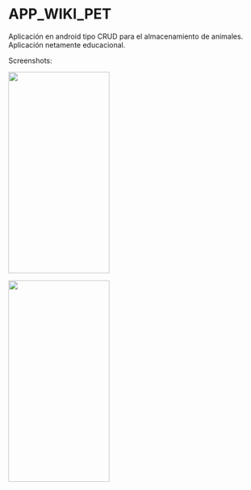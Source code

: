 # APP_WIKI_PET
Aplicación en android tipo CRUD para el almacenamiento de animales. Aplicación netamente educacional.

Screenshots:
<p>
    <img src="https://i.ibb.co/XxRJdwF/Whats-App-Image-2021-03-04-at-10-22-15-PM-1.jpg" width="200" height="400"/>
</p>
<p'>
    <img src="https://i.ibb.co/dphsRqK/Whats-App-Image-2021-03-04-at-10-22-15-PM.jpg" width="200" height="400"/>
</p>

